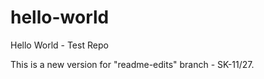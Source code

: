 # hello-world
Hello World - Test Repo


This is a new version for "readme-edits" branch - SK-11/27.
